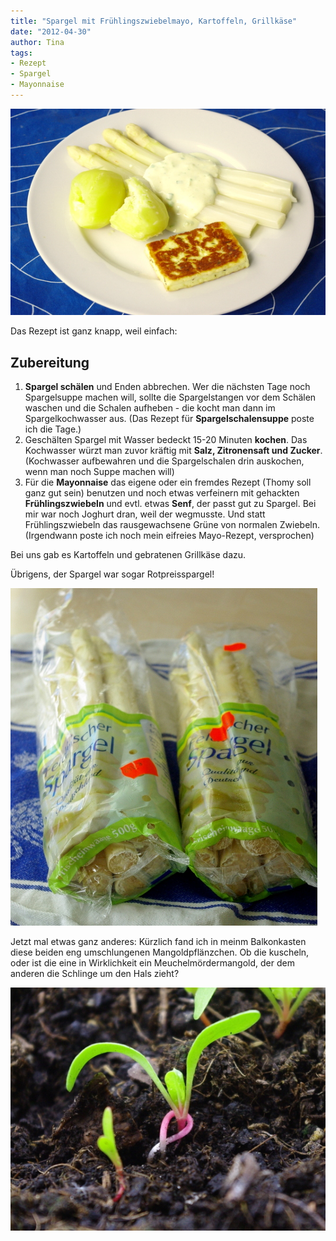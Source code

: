 ```yaml
---
title: "Spargel mit Frühlingszwiebelmayo, Kartoffeln, Grillkäse"
date: "2012-04-30" 
author: Tina
tags:
- Rezept
- Spargel
- Mayonnaise
---
```


[![](images/spargel_bratkc3a4se.jpg "spargel_bratkäse")](http://apfeleimer.wordpress.com/2012/04/30/spargel-mit-fruhlingszwiebelmayo-kartoffeln-grillkase/spargel_bratkase/)

Das Rezept ist ganz knapp, weil einfach:

## Zubereitung

1. **Spargel schälen** und Enden abbrechen. Wer die nächsten Tage noch Spargelsuppe machen will, sollte die Spargelstangen vor dem Schälen waschen und die Schalen aufheben - die kocht man dann im Spargelkochwasser aus. (Das Rezept für **Spargelschalensuppe** poste ich die Tage.)
2. Geschälten Spargel mit Wasser bedeckt 15-20 Minuten **kochen**. Das Kochwasser würzt man zuvor kräftig mit **Salz, Zitronensaft und Zucker**. (Kochwasser aufbewahren und die Spargelschalen drin auskochen, wenn man noch Suppe machen will)
3. Für die **Mayonnaise** das eigene oder ein fremdes Rezept (Thomy soll ganz gut sein) benutzen und noch etwas verfeinern mit gehackten **Frühlingszwiebeln** und evtl. etwas **Senf**, der passt gut zu Spargel. Bei mir war noch Joghurt dran, weil der wegmusste. Und statt Frühlingszwiebeln das rausgewachsene Grüne von normalen Zwiebeln. (Irgendwann poste ich noch mein eifreies Mayo-Rezept, versprochen)

Bei uns gab es Kartoffeln und gebratenen Grillkäse dazu.

Übrigens, der Spargel war sogar Rotpreisspargel!

![](images/rotpreisspargel.jpg "Rotpreisspargel")

Jetzt mal etwas ganz anderes: Kürzlich fand ich in meinm Balkonkasten diese beiden eng umschlungenen Mangoldpflänzchen. Ob die kuscheln, oder ist die eine in Wirklichkeit ein Meuchelmördermangold, der dem anderen die Schlinge um den Hals zieht?

[![](images/meuchelmangold.jpg "meuchelmangold")](http://apfeleimer.wordpress.com/2012/04/30/spargel-mit-fruhlingszwiebelmayo-kartoffeln-grillkase/meuchelmangold/)
